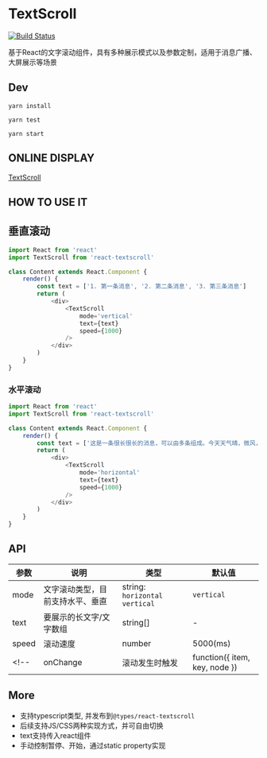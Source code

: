 # TextScroll 
[![Build Status](https://travis-ci.org/zyyabc15/mine-sweeping.svg?branch=master)](https://travis-ci.org/zyyabc15/react-textscroll)

基于React的文字滚动组件，具有多种展示模式以及参数定制，适用于消息广播、大屏展示等场景


## Dev

```
yarn install

yarn test 

yarn start

```

## ONLINE DISPLAY
[TextScroll](https://zyyabc15.github.io/react-textscroll/)
## HOW TO USE IT

## 垂直滚动

```javascript
import React from 'react'
import TextScroll from 'react-textscroll'

class Content extends React.Component {
	render() {
    	const text = ['1. 第一条消息', '2. 第二条消息', '3. 第三条消息']
    	return (
        	<div>
            	<TextScroll 
                    mode='vertical'
                    text={text} 
                    speed={1000} 
                />
            </div>
        )
    }
}
```

### 水平滚动

```javascript
import React from 'react'
import TextScroll from 'react-textscroll'

class Content extends React.Component {
	render() {
    	const text = ['这是一条很长很长的消息，可以由多条组成。今天天气晴，微风，空气质量好，紫外线强']
    	return (
        	<div>
            	<TextScroll 
                    mode='horizontal'
                    text={text} 
                    speed={1000} 
                />
            </div>
        )
    }
}
```

## API

| 参数 | 说明 | 类型 | 默认值 |
| - | - | - | - |
| mode | 文字滚动类型，目前支持水平、垂直 | string: `horizontal` `vertical` | `vertical` |
| text | 要展示的长文字/文字数组 | string[] | - |
| speed | 滚动速度 | number | 5000(ms) |
<!-- | onChange | 滚动发生时触发 | function({ item, key, node }) | - | -->

## More

+ 支持typescript类型, 并发布到`@types/react-textscroll`
+ 后续支持JS/CSS两种实现方式，并可自由切换
+ text支持传入react组件
+ 手动控制暂停、开始，通过static property实现



